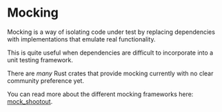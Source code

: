 # Mocking

Mocking is a way of isolating code under test by replacing dependencies with
implementations that emulate real functionality.

This is quite useful when dependencies are difficult to incorporate into a unit
testing framework.

There are _many_ Rust crates that provide mocking currently with no clear
community preference yet.

You can read more about the different mocking frameworks here:
[mock_shootout][mock_shootout].

[mock_shootout]: https://asomers.github.io/mock_shootout/

